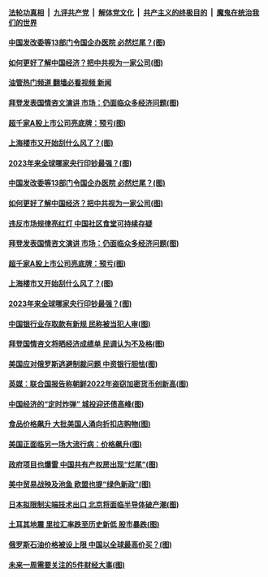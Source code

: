 ####  [法轮功真相](../../../../basic/blob/master/README.md?t=02091612) &nbsp;|&nbsp; [九评共产党](../../../../9ping.md/blob/master/README.md?t=02091612) &nbsp;|&nbsp; [解体党文化](../../../../jtdwh.md/blob/master/README.md?t=02091612)  &nbsp;|&nbsp; [共产主义的终极目的](../../../../gczydzjmd.md/blob/master/README.md?t=02091612) &nbsp;|&nbsp; [魔鬼在统治我们的世界](../../../../mgztzwmdsj.md/blob/master/README.md?t=02091612) 

#### [中国发改委等13部门令国企办医院 必然烂尾？(图)](../pages/p5/1028500.md?t=02091612) 

#### [如何更好了解中国经济？把中共视为一家公司(图)](../pages/p5/1028511.md?t=02091612) 

#### [油管热门频道 翻墙必看视频 新闻](http://129.146.143.75:81/youtube.html?02091612)

#### [拜登发表国情咨文演讲 市场：仍面临众多经济问题(图)](../pages/p5/1028486.md?t=02091612) 

#### [超千家A股上市公司亮底牌：预亏(图)](../pages/p5/1028460.md?t=02091612) 

#### [上海楼市又开始刮什么风了？(图)](../pages/p5/1028456.md?t=02091612) 

#### [2023年来全球哪家央行印钞最强？(图)](../pages/p5/1028453.md?t=02091612) 

#### [中国发改委等13部门令国企办医院 必然烂尾？(图)](../pages/p5/1028500.md?t=02091612) 

#### [如何更好了解中国经济？把中共视为一家公司(图)](../pages/p5/1028511.md?t=02091612) 

#### [违反市场规律亮红灯 中国社区食堂可持续存疑](../pages/p5/1028508.md?t=02091612) 

#### [拜登发表国情咨文演讲 市场：仍面临众多经济问题(图)](../pages/p5/1028486.md?t=02091612) 

#### [超千家A股上市公司亮底牌：预亏(图)](../pages/p5/1028460.md?t=02091612) 

#### [上海楼市又开始刮什么风了？(图)](../pages/p5/1028456.md?t=02091612) 

#### [2023年来全球哪家央行印钞最强？(图)](../pages/p5/1028453.md?t=02091612) 

#### [中国银行业存取款有新规 民称被当犯人审(图)](../pages/p5/1028428.md?t=02091612) 

#### [拜登国情咨文将晒经济成绩单 民调认为不及格(图)](../pages/p5/1028427.md?t=02091612) 

#### [美国应对俄罗斯逃避制裁问题 中资银行胆怯(图)](../pages/p5/1028421.md?t=02091612) 

#### [英媒：联合国报告称朝鲜2022年盗窃加密货币创新高(图)](../pages/p5/1028395.md?t=02091612) 

#### [中国经济的“定时炸弹” 城投迎还债高峰(图)](../pages/p5/1028397.md?t=02091612) 

#### [食品价格飙升 大批美国人涌向折扣店购物(图)](../pages/p5/1028362.md?t=02091612) 

#### [美国正面临另一场大流行病：价格飙升(图)](../pages/p5/1028361.md?t=02091612) 

#### [政府项目也爆雷 中国共有产权房出现“烂尾”(图)](../pages/p5/1028333.md?t=02091612) 

#### [美中贸易战殃及池鱼 欧盟也提“绿色新政”(图)](../pages/p5/1028360.md?t=02091612) 

#### [日本拟限制尖端技术出口 北京将面临半导体破产潮(图)](../pages/p5/1028311.md?t=02091612) 

#### [土耳其地震 里拉汇率跌至历史新低 股市暴跌(图)](../pages/p5/1028339.md?t=02091612) 

#### [俄罗斯石油价格被设上限 中国以全球最高价买？(图)](../pages/p5/1028298.md?t=02091612) 

#### [未来一周需要关注的5件财经大事(图)](../pages/p5/1028268.md?t=02091612) 

<img src='http://gfw-breaker.win/goodnews/indexes/p5.md' width='0px' height='0px'/>
